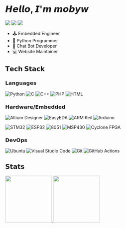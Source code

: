 # 𝙃𝙚𝙡𝙡𝙤, 𝙄'𝙢 𝙢𝙤𝙗𝙮𝙬

[![](https://img.shields.io/badge/mobyw-%23181717?style=for-the-badge&logo=github)](https://github.com/mobyw)
[![](https://img.shields.io/website?color=0ab9e6&style=for-the-badge&up_message=xiaohei.moe&url=https%3A%2F%2Fxiaohei.moe)](https://xiaohei.moe)
[![](https://wakatime.com/badge/user/56ad1647-52b2-44eb-beb1-285a9b53819b.svg?style=for-the-badge)](https://wakatime.com/@56ad1647-52b2-44eb-beb1-285a9b53819b)

- 🕹️ Embedded Engineer
- 🐍 Python Programmer
- 🤖 Chat Bot Developer
- 💻 Website Maintainer

## 𝗧𝗲𝗰𝗵 𝗦𝘁𝗮𝗰𝗸

### 𝗟𝗮𝗻𝗴𝘂𝗮𝗴𝗲𝘀

![Python](https://img.shields.io/badge/python-3670a0?style=for-the-badge&logo=python&logoColor=ffdd54)
![C](https://img.shields.io/badge/c-%2300599c.svg?style=for-the-badge&logo=c&logoColor=white)
![C++](https://img.shields.io/badge/c++-%2300599c.svg?style=for-the-badge&logo=c%2B%2B&logoColor=white)
![PHP](https://img.shields.io/badge/php-%23777bb4.svg?style=for-the-badge&logo=php&logoColor=white)
![HTML](https://img.shields.io/badge/html-%23e34f26.svg?style=for-the-badge&logo=html5&logoColor=white)

### 𝗛𝗮𝗿𝗱𝘄𝗮𝗿𝗲/𝗘𝗺𝗯𝗲𝗱𝗱𝗲𝗱

![Altium Designer](https://img.shields.io/badge/Altium%20Designer-%23a5915f.svg?style=for-the-badge&logo=altiumdesigner&logoColor=white)
![EasyEDA](https://img.shields.io/badge/EasyEDA-%231765f6.svg?style=for-the-badge&logo=easyeda&logoColor=white)
![ARM Keil](https://img.shields.io/badge/ARM%20Keil-%23394049.svg?style=for-the-badge&logo=armkeil&logoColor=white)
![Arduino](https://img.shields.io/badge/Arduino-00979D?style=for-the-badge&logo=Arduino&logoColor=white)

![STM32](https://img.shields.io/badge/STM32-%23ffd200.svg?style=for-the-badge&logo=stmicroelectronics&logoColor=03234b)
![ESP32](https://img.shields.io/badge/ESP32-%23e7352c.svg?style=for-the-badge&logo=espressif&logoColor=white)
![8051](https://img.shields.io/badge/8051-%23cc6201.svg?style=for-the-badge&logoColor=white)
![MSP430](https://img.shields.io/badge/MSP430-%23d60000.svg?style=for-the-badge)
![Cyclone FPGA](https://img.shields.io/badge/Cyclone%20FPGA-%23508583.svg?style=for-the-badge&logo=intel&logoColor=white)

### 𝗗𝗲𝘃𝗢𝗽𝘀

![Ubuntu](https://img.shields.io/badge/Ubuntu-E95420?style=for-the-badge&logo=ubuntu&logoColor=white)
![Visual Studio Code](https://img.shields.io/badge/Visual%20Studio%20Code-0078d7.svg?style=for-the-badge&logo=visual-studio-code&logoColor=white)
![Git](https://img.shields.io/badge/git-%23F05033.svg?style=for-the-badge&logo=git&logoColor=white)
![GitHub Actions](https://img.shields.io/badge/github%20actions-%232671E5.svg?style=for-the-badge&logo=githubactions&logoColor=white)

## 𝗦𝘁𝗮𝘁𝘀

<p align="justify">
  <a href="https://github.com/mobyw">
    <img
      height="150"
      src="https://github-readme-stats.vercel.app/api?username=mobyw&count_private=true&show_icons=true&custom_title=Github%20Status&show=issues&theme=transparent"
    />
  </a>
  <a href="https://github.com/mobyw">
    <img
      height="150"
      src="https://github-readme-stats.vercel.app/api/top-langs/?username=mobyw&layout=compact&theme=transparent" />
  </a>  
</p>
